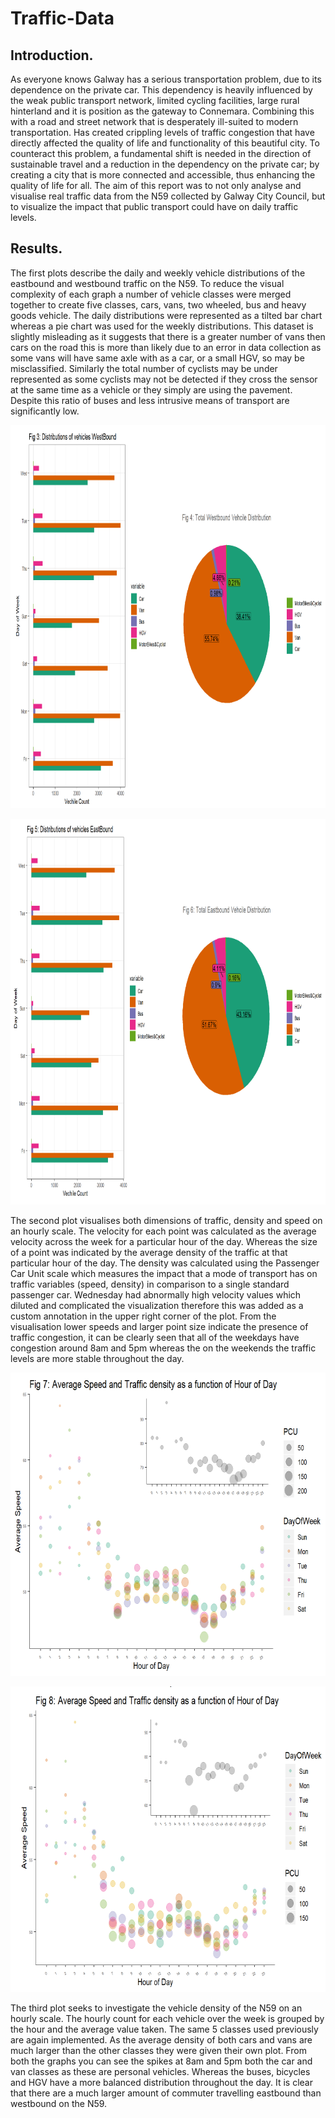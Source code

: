 # Traffic-Data

## Introduction.

As everyone knows Galway has a serious transportation problem, due to its dependence on the private car. This dependency is heavily influenced by the weak public transport network, limited cycling facilities, large rural hinterland and it is position as the gateway to Connemara. Combining this with a road and street network that is desperately ill-suited to modern transportation. Has created crippling levels of traffic congestion that have directly affected the quality of life and functionality of this beautiful city. To counteract this problem, a fundamental shift is needed in the direction of sustainable travel and a reduction in the dependency on the private car; by creating a city that is more connected and accessible, thus enhancing the quality of life for all. The aim of this report was to not only analyse and visualise real traffic data from the N59 collected by Galway City Council, but to visualize the impact that public transport could have on daily traffic levels.

## Results.

The first plots describe the daily and weekly vehicle distributions of the eastbound and westbound traffic on the N59. To reduce the visual complexity of each graph a number of vehicle classes were merged together to create five classes, cars, vans, two wheeled, bus and heavy goods vehicle. The daily distributions were represented as a tilted bar chart whereas a pie chart was used for the weekly distributions. This dataset is slightly misleading as it suggests that there is a greater number of vans then cars on the road this is more than likely due to an error in data collection as some vans will have same axle with as a car, or a small HGV, so may be misclassified. Similarly the total number of cyclists may be under represented as some cyclists may not be detected if they cross the sensor at the same time as a vehicle or they simply are using the pavement. Despite this ratio of buses and less intrusive means of transport are significantly low.

<p align="center">
  <img width="920" height="613" src="/Images_/image1.PNG">
</p>

<p align="center">
  <img width="914" height="617" src="/Images_/image2.PNG">
</p>

The second plot visualises both dimensions of traffic, density and speed on an hourly scale. The velocity for each point was calculated as the average velocity across the week for a particular hour of the day. Whereas the size of a point was indicated by the average density of the traffic at that particular hour of the day. The density was calculated using the Passenger Car Unit scale which measures the impact that a mode of transport has on traffic variables (speed, density) in comparison to a single standard passenger car. Wednesday had abnormally high velocity values which diluted and complicated the visualization therefore this was added as a custom annotation in the upper right corner of the plot. From the visualisation lower speeds and larger point size indicate the presence of traffic congestion, it can be clearly seen that all of the weekdays have congestion around 8am and 5pm whereas the on the weekends the traffic levels are more stable throughout the day.

<p align="center">
  <img width="670" height="485" src="/Images_/image3.PNG">
</p>

<p align="center">
  <img width="682" height="489" src="/Images_/image4.PNG">
</p>

The third plot seeks to investigate the vehicle density of the N59 on an hourly scale. The hourly count for each vehicle over the week is grouped by the hour and the average value taken. The same 5 classes used previously are again implemented. As the average density of both cars and vans are much larger than the other classes they were given their own plot. From both the graphs you can see the spikes at 8am and 5pm both the car and van classes as these are personal vehicles. Whereas the buses, bicycles and HGV have a more balanced distribution throughout the day. It is clear that there are a much larger amount of commuter travelling eastbound than westbound on the N59. 
